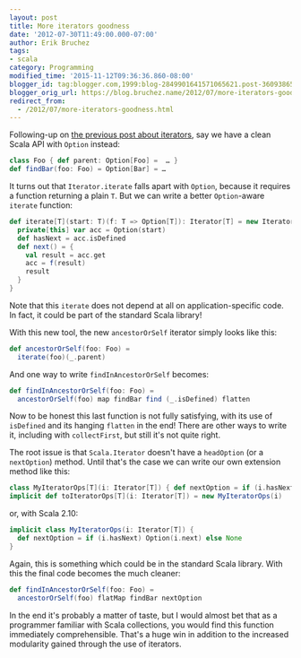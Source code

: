 ```yaml
---
layout: post
title: More iterators goodness
date: '2012-07-30T11:49:00.000-07:00'
author: Erik Bruchez
tags:
- scala
category: Programming
modified_time: '2015-11-12T09:36:36.860-08:00'
blogger_id: tag:blogger.com,1999:blog-2849901641571065621.post-3609386509598405865
blogger_orig_url: https://blog.bruchez.name/2012/07/more-iterators-goodness.html
redirect_from:
  - /2012/07/more-iterators-goodness.html
---
```


Following-up on [the previous post about iterators](http://ebruchez.blogspot.com/2012/07/scala-iterators-and-iteratoriterate.html),
say we have a clean Scala API with `Option` instead:

```scala
class Foo { def parent: Option[Foo] =  … }
def findBar(foo: Foo) = Option[Bar] = …
```

It turns out that `Iterator.iterate` falls apart with `Option`, because it requires a function returning a plain `T`.
But we can write a better `Option`-aware `iterate` function:

```scala
def iterate[T](start: T)(f: T => Option[T]): Iterator[T] = new Iterator[T] {
  private[this] var acc = Option(start)
  def hasNext = acc.isDefined
  def next() = {
    val result = acc.get
    acc = f(result)
    result
  }
}
```

Note that this `iterate` does not depend at all on application-specific code. In fact, it could be part of the standard
Scala library!

With this new tool, the new `ancestorOrSelf` iterator simply looks like this:

```scala
def ancestorOrSelf(foo: Foo) =
  iterate(foo)(_.parent)
```

And one way to write `findInAncestorOrSelf` becomes:

```scala
def findInAncestorOrSelf(foo: Foo) =
  ancestorOrSelf(foo) map findBar find (_.isDefined) flatten
```

Now to be honest this last function is not fully satisfying, with its use of `isDefined` and its hanging `flatten` in
the end! There are other ways to write it, including with `collectFirst`, but still it's not quite right.

The root issue is that `Scala.Iterator` doesn't have a `headOption` (or a `nextOption`) method. Until that's the case we
can write our own extension method like this:

```scala
class MyIteratorOps[T](i: Iterator[T]) { def nextOption = if (i.hasNext) Option(i.next) else None }
implicit def toIteratorOps[T](i: Iterator[T]) = new MyIteratorOps(i)
```

or, with Scala 2.10:

```scala
implicit class MyIteratorOps(i: Iterator[T]) {
  def nextOption = if (i.hasNext) Option(i.next) else None
}
```

Again, this is something which could be in the standard Scala library. With this the final code becomes the much cleaner:

```scala
def findInAncestorOrSelf(foo: Foo) =
  ancestorOrSelf(foo) flatMap findBar nextOption
```

In the end it's probably a matter of taste, but I would almost bet that as a programmer familiar with Scala collections,
you would find this function immediately comprehensible. That's a huge win in addition to the increased modularity gained
through the use of iterators.
